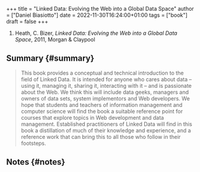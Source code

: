 +++
title = "Linked Data: Evolving the Web into a Global Data Space"
author = ["Daniel Biasiotto"]
date = 2022-11-30T16:24:00+01:00
tags = ["book"]
draft = false
+++

1.  Heath, C. Bizer, _Linked Data: Evolving the Web into a Global Data Space_, 2011, Morgan &amp; Claypool


## Summary {#summary}

> This book provides a conceptual and technical introduction to the field of Linked Data. It
> is intended for anyone who cares about data – using it, managing it, sharing it, interacting with it
> – and is passionate about the Web. We think this will include data geeks, managers and owners
> of data sets, system implementors and Web developers. We hope that students and teachers of
> information management and computer science will find the book a suitable reference point for
> courses that explore topics in Web development and data management. Established practitioners of Linked Data will find in this book a distillation of much of their knowledge and experience, and a reference work that can bring this to all those who follow in their footsteps.


## Notes {#notes}
